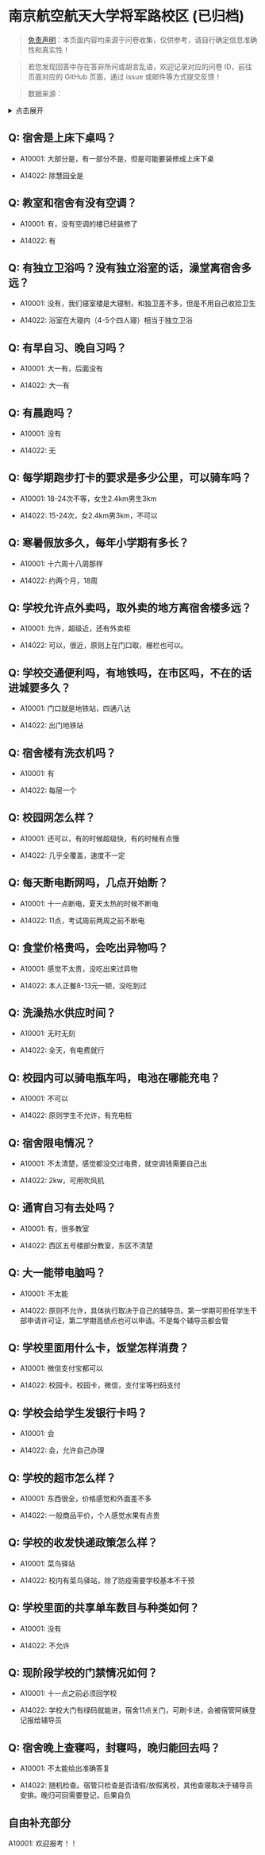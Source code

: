 # 南京航空航天大学将军路校区 (已归档)

> [免责声明](https://colleges.chat/#_3)：本页面内容均来源于问卷收集，仅供参考，请自行确定信息准确性和真实性！

> 若您发现回答中存在答非所问或胡言乱语，欢迎记录对应的问卷 ID，前往页面对应的 GitHub 页面，通过 issue 或邮件等方式提交反馈！

> 数据来源：

<details><summary>点击展开</summary>
<ul>
<li>A10001: 匿名 (2022 年 06 月)</li>
<li>A14022: 匿名 (2022 年 07 月)</li>
</ul>
</details>

## Q: 宿舍是上床下桌吗？

- A10001: 大部分是，有一部分不是，但是可能要装修成上床下桌

- A14022: 除慧园全是

## Q: 教室和宿舍有没有空调？

- A10001: 有，没有空调的楼已经装修了

- A14022: 有

## Q: 有独立卫浴吗？没有独立浴室的话，澡堂离宿舍多远？

- A10001: 没有，我们寝室楼是大寝制，和独卫差不多，但是不用自己收拾卫生

- A14022: 浴室在大寝内（4-5个四人寝）相当于独立卫浴

## Q: 有早自习、晚自习吗？

- A10001: 大一有，后面没有

- A14022: 大一有

## Q: 有晨跑吗？

- A10001: 没有

- A14022: 无

## Q: 每学期跑步打卡的要求是多少公里，可以骑车吗？

- A10001: 18-24次不等，女生2.4km男生3km

- A14022: 15-24次，女2.4km男3km，不可以

## Q: 寒暑假放多久，每年小学期有多长？

- A10001: 十六周十八周那样

- A14022: 约两个月，18周

## Q: 学校允许点外卖吗，取外卖的地方离宿舍楼多远？

- A10001: 允许，超级近，还有外卖柜

- A14022: 可以，很近，原则上在门口取，栅栏也可以。

## Q: 学校交通便利吗，有地铁吗，在市区吗，不在的话进城要多久？

- A10001: 门口就是地铁站，四通八达

- A14022: 出门地铁站

## Q: 宿舍楼有洗衣机吗？

- A10001: 有

- A14022: 每层一个

## Q: 校园网怎么样？

- A10001: 还可以，有的时候超级快，有的时候有点慢

- A14022: 几乎全覆盖，速度不一定

## Q: 每天断电断网吗，几点开始断？

- A10001: 十一点断电，夏天太热的时候不断电

- A14022: 11点，考试周前两周之前不断电

## Q: 食堂价格贵吗，会吃出异物吗？

- A10001: 感觉不太贵，没吃出来过异物

- A14022: 本人正餐8-13元一顿，没吃到过

## Q: 洗澡热水供应时间？

- A10001: 无时无刻

- A14022: 全天，有电费就行

## Q: 校园内可以骑电瓶车吗，电池在哪能充电？

- A10001: 不可以

- A14022: 原则学生不允许，有充电桩

## Q: 宿舍限电情况？

- A10001: 不太清楚，感觉都没交过电费，就空调钱需要自己出

- A14022: 2kw，可用吹风机

## Q: 通宵自习有去处吗？

- A10001: 有，很多教室

- A14022: 西区五号楼部分教室，东区不清楚

## Q: 大一能带电脑吗？

- A10001: 不太能

- A14022: 原则不允许，具体执行取决于自己的辅导员。第一学期可担任学生干部申请许可证，第二学期高绩点也可以申请。不是每个辅导员都会管

## Q: 学校里面用什么卡，饭堂怎样消费？

- A10001: 微信支付宝都可以

- A14022: 校园卡。校园卡，微信，支付宝等扫码支付

## Q: 学校会给学生发银行卡吗？

- A10001: 会

- A14022: 会，允许自己办理

## Q: 学校的超市怎么样？

- A10001: 东西很全，价格感觉和外面差不多

- A14022: 一般商品平价，个人感觉水果有点贵

## Q: 学校的收发快递政策怎么样？

- A10001: 菜鸟驿站

- A14022: 校内有菜鸟驿站，除了防疫需要学校基本不干预

## Q: 学校里面的共享单车数目与种类如何？

- A10001: 没有

- A14022: 不允许

## Q: 现阶段学校的门禁情况如何？

- A10001: 十一点之前必须回学校

- A14022: 学校大门有绿码就能进，宿舍11点关门，可刷卡进，会被宿管阿姨登记报给辅导员

## Q: 宿舍晚上查寝吗，封寝吗，晚归能回去吗？

- A10001: 不太能给出准确答复

- A14022: 随机检查。宿管只检查是否请假/放假离校，其他查寝取决于辅导员安排。晚归可回需要登记，后果自负

## 自由补充部分

A10001: 欢迎报考！！